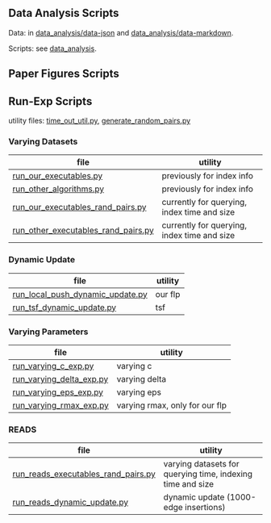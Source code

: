 ## Data Analysis Scripts

Data: in [data_analysis/data-json](data_analysis/data-json) and [data_analysis/data-markdown](data_analysis/data-markdown).

Scripts: see [data_analysis](data_analysis).

## Paper Figures Scripts

## Run-Exp Scripts

utility files: [time_out_util.py](time_out_util.py), [generate_random_pairs.py](generate_random_pairs.py)

### Varying Datasets

file | utility
--- | ---
[run_our_executables.py](run_our_executables.py) | previously for index info
[run_other_algorithms.py](run_other_algorithms.py) | previously for index info
[run_our_executables_rand_pairs.py](run_our_executables_rand_pairs.py) | currently for querying, index time and size
[run_other_executables_rand_pairs.py](run_other_executables_rand_pairs.py) | currently for querying, index time and size

### Dynamic Update

file | utility
--- | ---
[run_local_push_dynamic_update.py](run_local_push_dynamic_update.py) | our flp
[run_tsf_dynamic_update.py](run_tsf_dynamic_update.py) | tsf

### Varying Parameters

file | utility
--- | ---
[run_varying_c_exp.py](run_varying_c_exp.py) | varying c
[run_varying_delta_exp.py](run_varying_delta_exp.py) | varying delta
[run_varying_eps_exp.py](run_varying_eps_exp.py) | varying eps
[run_varying_rmax_exp.py](run_varying_rmax_exp.py) | varying rmax, only for our flp

### READS

file | utility
--- | ---
[run_reads_executables_rand_pairs.py](run_reads_executables_rand_pairs.py) | varying datasets for querying time, indexing time and size
[run_reads_dynamic_update.py](run_reads_dynamic_update.py) | dynamic update (1000-edge insertions)
